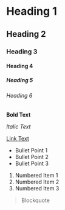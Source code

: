 # Heading 1

## Heading 2

### Heading 3

#### Heading 4

##### Heading 5

###### Heading 6

**Bold Text**

_Italic Text_

[Link Text](https://github.com)

- Bullet Point 1
- Bullet Point 2
- Bullet Point 3

1. Numbered Item 1
2. Numbered Item 2
3. Numbered Item 3

> Blockquote
